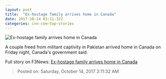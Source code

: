```yaml
---
layout: post
title:  "Ex-hostage family arrives home in Canada"
date: 2017-10-14 03:11:32Z
categories: cnn-com-top-stories
---
```


![Ex-hostage family arrives home in Canada](http://i2.cdn.cnn.com/cnnnext/dam/assets/171012115610-taliban-family-release-1-super-tease.jpg)

A couple freed from militant captivity in Pakistan arrived home in Canada on Friday night, Canada's government said.


Full story on F3News: [Ex-hostage family arrives home in Canada](http://www.f3nws.com/n/tjNYQ)

> Posted on: Saturday, October 14, 2017 3:11:32 AM
